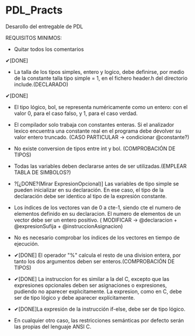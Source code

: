 # PDL_Practs
Desarollo del entregable de PDL

REQUISITOS MINIMOS:

- Quitar todos los comentarios

✔[DONE]
- La talla de los tipos simples, entero y logico, debe definirse, por medio de la constante 
  talla tipo simple = 1,  en el fichero header.h del directorio include.(DECLARADO) 

✔[DONE]
- El tipo lógico, bol, se representa numéricamente como un entero: con el valor 0, para
  el caso falso, y 1, para el caso verdad.



- El compilador solo trabaja con constantes enteras. Si el analizador lexico encuentra
  una constante real en el programa debe devolver su valor entero truncado. (CASO PARTICULAR -> condicionar @constante?)
  
- No existe conversion de tipos entre int y bol. (COMPROBACIÓN DE TIPOS)

- Todas las variables deben declararse antes de ser utilizadas.(EMPLEAR TABLA DE SIMBOLOS?)

- ?[¿DONE?(Mirar ExpresionOpcional)] Las variables de tipo simple se pueden inicializar en su declaración. En ese caso, el
  tipo de la declaración debe ser identico al tipo de la expresión constante.

- Los  ́ındices de los vectores van de 0 a cte-1, siendo cte el numero de elementos definido en su declaracion. 
  El numero de elementos de un vector debe ser un entero positivo.
  ( MODIFICAR -> @declaracion + @expresionSufija + @instruccionAsignacion)

- No es necesario comprobar los ́ındices de los vectores en tiempo de ejecución.

- ✔[DONE] El operador "%" calcula el resto de una division entera, por tanto los dos argumentos deben ser enteros.(COMPROBACIÓN DE TIPOS)

- ✔[DONE] La instruccion for es similar a la del C, excepto que las expresiones opcionales deben ser asignaciones o expresiones, 
  pudiendo no aparecer explıcitamente. La expresion, como en C, debe ser de tipo lógico y debe aparecer explícitamente.

- ✔[DONE]La expresión de la instrucción if-else, debe ser de tipo lógico.

- En cualquier otro caso, las restricciones semánticas por defecto serán las propias del lenguaje ANSI C.


